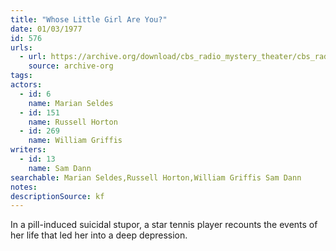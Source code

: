 ```yaml
---
title: "Whose Little Girl Are You?"
date: 01/03/1977
id: 576
urls: 
  - url: https://archive.org/download/cbs_radio_mystery_theater/cbs_radio_mystery_theater-0551-0600.zip/cbs_radio_mystery_theater-0551-0600%2Fcbsrmt_0576_whos_little_girl_are_you.mp3
    source: archive-org
tags: 
actors:  
  - id: 6
    name: Marian Seldes  
  - id: 151
    name: Russell Horton  
  - id: 269
    name: William Griffis
writers:  
  - id: 13
    name: Sam Dann
searchable: Marian Seldes,Russell Horton,William Griffis Sam Dann
notes: 
descriptionSource: kf
---
```

In a pill-induced suicidal stupor, a star tennis player recounts the events of her life that led her into a deep depression.
